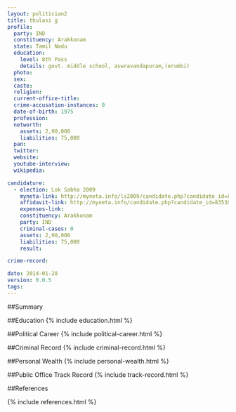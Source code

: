 ```yaml
---
layout: politician2
title: thulasi g
profile: 
  party: IND
  constituency: Arakkonam
  state: Tamil Nadu
  education: 
    level: 8th Pass
    details: govt. middle school, aswravandapuram,(erumbi)
  photo: 
  sex: 
  caste: 
  religion: 
  current-office-title: 
  crime-accusation-instances: 0
  date-of-birth: 1975
  profession: 
  networth: 
    assets: 2,90,000
    liabilities: 75,000
  pan: 
  twitter: 
  website: 
  youtube-interview: 
  wikipedia: 

candidature: 
  - election: Lok Sabha 2009
    myneta-link: http://myneta.info/ls2009/candidate.php?candidate_id=8353
    affidavit-link: http://myneta.info/candidate.php?candidate_id=8353&scan=original
    expenses-link: 
    constituency: Arakkonam 
    party: IND
    criminal-cases: 0
    assets: 2,90,000
    liabilities: 75,000
    result:  

crime-record: 

date: 2014-01-28
version: 0.0.5
tags: 
---
```

##Summary


##Education
{% include education.html %}


##Political Career
{% include political-career.html %}


##Criminal Record
{% include criminal-record.html %}


##Personal Wealth
{% include personal-wealth.html %}


##Public Office Track Record
{% include track-record.html %}


##References


{% include references.html %}